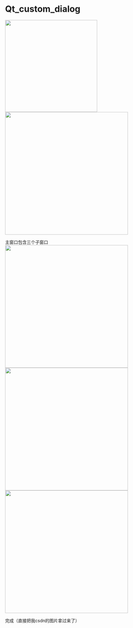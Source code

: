# Qt_custom_dialog

<img src="https://github.com/rongfengtong/Qt_custom_dialog/assets/89334236/d2f243e0-e365-4ceb-ba13-d3e40cc45d90" width="300px">
<img src="https://github.com/rongfengtong/Qt_custom_dialog/assets/89334236/5293f47a-256f-4b0b-bcea-0e470bcb38ea" width="400px">


主窗口包含三个子窗口  
<img src="https://github.com/rongfengtong/Qt_custom_dialog/assets/89334236/77cb99d9-53cb-40a1-967b-de7b1cd4cd03" width="400px">  
<img src="https://github.com/rongfengtong/Qt_custom_dialog/assets/89334236/8a17a14d-6937-452c-bdac-58f82e4e40fa" width="400px">  
<img src="https://github.com/rongfengtong/Qt_custom_dialog/assets/89334236/a74e7807-9e6c-43c8-988a-a141bd209a5a" width="400px">  


完成（直接把我csdn的图片拿过来了）




